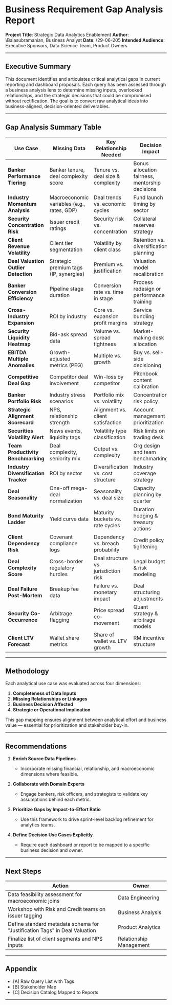 # **Business Requirement Gap Analysis Report**

**Project Title**: Strategic Data Analytics Enablement
**Author**: \Balasubramanian, Business Analyst
**Date**: \29-06-205
**Intended Audience**: Executive Sponsors, Data Science Team, Product Owners

---

## **Executive Summary**

This document identifies and articulates critical analytical gaps in current reporting and dashboard proposals. Each query has been assessed through a business analysis lens to determine missing inputs, overlooked relationships, and the strategic decisions that could be compromised without rectification. The goal is to convert raw analytical ideas into business-aligned, decision-oriented deliverables.

---

## **Gap Analysis Summary Table**

| **Use Case**                         | **Missing Data**                           | **Key Relationship Needed**          | **Decision Impact**                             |
| ------------------------------------ | ------------------------------------------ | ------------------------------------ | ----------------------------------------------- |
| **Banker Performance Tiering**       | Banker tenure, deal complexity score       | Tenure vs. deal size & complexity    | Bonus allocation fairness, mentorship decisions |
| **Industry Momentum Analysis**       | Macroeconomic variables (e.g., rates, GDP) | Deal trends vs. economic cycles      | Fund launch timing by sector                    |
| **Security Concentration Risk**      | Issuer credit ratings                      | Security risk vs. concentration      | Collateral reserves strategy                    |
| **Client Revenue Volatility**        | Client tier segmentation                   | Volatility by client class           | Retention vs. diversification planning          |
| **Deal Valuation Outlier Detection** | Strategic premium tags (IP, synergies)     | Premium vs. justification            | Valuation model recalibration                   |
| **Banker Conversion Efficiency**     | Pipeline stage duration                    | Conversion rate vs. time in stage    | Process redesign or performance training        |
| **Cross-Industry Expansion**         | ROI by industry                            | Core vs. expansion profit margins    | Service bundling strategy                       |
| **Security Liquidity Heatmap**       | Bid-ask spread data                        | Volume vs. spread tightness          | Market-making desk allocation                   |
| **EBITDA Multiple Anomalies**        | Growth-adjusted metrics (PEG)              | Multiple vs. growth                  | Buy vs. sell-side decisioning                   |
| **Competitive Deal Gap**             | Competitor deal involvement                | Win-loss by competitor               | Pitchbook content calibration                   |
| **Banker Portfolio Risk**            | Industry stress scenarios                  | Portfolio mix vs. volatility         | Concentration risk policy                       |
| **Strategic Alignment Scorecard**    | NPS, relationship strength                 | Alignment vs. client satisfaction    | Account management prioritization               |
| **Securities Volatility Alert**      | News events, liquidity tags                | Volatility type classification       | Risk limits on trading desk                     |
| **Team Productivity Benchmarking**   | Deal complexity, seniority mix             | Output vs. complexity                | Org design and team benchmarking                |
| **Industry Diversification Tracker** | ROI by sector                              | Diversification vs. cost structure   | Industry coverage strategy                      |
| **Deal Seasonality**                 | One-off mega-deal normalization            | Seasonality vs. deal size            | Capacity planning by quarter                    |
| **Bond Maturity Ladder**             | Yield curve data                           | Maturity buckets vs. rate cycles     | Duration hedging & treasury actions             |
| **Client Dependency Risk**           | Covenant compliance logs                   | Dependency vs. breach probability    | Credit policy tightening                        |
| **Deal Complexity Score**            | Cross-border regulatory hurdles            | Deal structure vs. jurisdiction risk | Legal budget & risk modeling                    |
| **Deal Failure Post-Mortem**         | Breakup fee data                           | Failure vs. monetary impact          | Deal structuring adjustments                    |
| **Security Co-Occurrence**           | Arbitrage flagging                         | Price spread co-movement             | Quant strategy & arbitrage models               |
| **Client LTV Forecast**              | Wallet share metrics                       | Share of wallet vs. LTV growth       | RM incentive structure                          |

---

## **Methodology**

Each analytical use case was evaluated across four dimensions:

1. **Completeness of Data Inputs**
2. **Missing Relationships or Linkages**
3. **Business Decision Affected**
4. **Strategic or Operational Implication**

This gap mapping ensures alignment between analytical effort and business value — essential for prioritization and stakeholder buy-in.

---

## **Recommendations**

1. **Enrich Source Data Pipelines**

   * Incorporate missing financial, relationship, and macroeconomic dimensions where feasible.

2. **Collaborate with Domain Experts**

   * Engage bankers, risk officers, and strategists to validate key assumptions behind each metric.

3. **Prioritize Gaps by Impact-to-Effort Ratio**

   * Use this framework to drive sprint-level backlog refinement for analytics teams.

4. **Define Decision Use Cases Explicitly**

   * Require each dashboard or report to be mapped to a specific business decision and owner.

---

## **Next Steps**

| **Action**                                                                 | **Owner**               | 
| -------------------------------------------------------------------------- | ----------------------- | 
| Data feasibility assessment for macroeconomic joins                        | Data Engineering        | 
| Workshop with Risk and Credit teams on issuer tagging                      | Business Analysis       | 
| Define standard metadata schema for "Justification Tags" in Deal Valuation | Product Analytics       | 
| Finalize list of client segments and NPS inputs                            | Relationship Management |

---

## **Appendix**

* \[A] Raw Query List with Tags
* \[B] Stakeholder Map
* \[C] Decision Catalog Mapped to Reports

---
